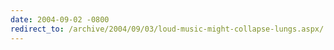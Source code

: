 ```yaml
---
date: 2004-09-02 -0800
redirect_to: /archive/2004/09/03/loud-music-might-collapse-lungs.aspx/
---
```

